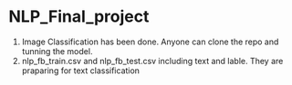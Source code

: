 # NLP_Final_project
1. Image Classification has been done. Anyone can clone the repo and tunning the model.
2. nlp_fb_train.csv and nlp_fb_test.csv including text and lable. They are praparing for text classification
